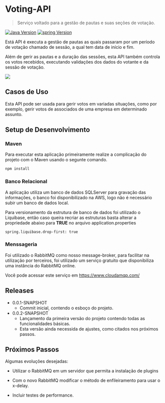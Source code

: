 # Voting-API
> Serviço voltado para a gestão de pautas e suas seções de votação.

[![Java Version][java-image]][npm-url]
[![spring Version][spring-image]][travis-url]

Está API é executa a gestão de pautas as quais passaram por um período de votação chamado de sessão, a qual tem data de início e fim.

Além de gerir as pautas e a duração das sessões, esta API também controla os votos recebidos, executando validações dos dados do votante e da sessão de votação.

![](header.png)

## Casos de Uso

Esta API pode ser usada para gerir votos em variadas situações, como por exemplo, gerir votos de associados de uma empresa em determinado assunto.

## Setup de Desenvolvimento

### Maven
Para executar esta aplicação primeiramente realize a complicação do projeto com o Maven usando o segunte comando.

```sh
npm install
```
### Banco Relacional
A aplicação utiliza um banco de dados SQLServer para gravação das informações, o banco foi disponibilizado na AWS, logo não é necessário subir um banco de dados local.

Para versionamento da estrutura de banco de dados foi utilizado o Liquibase, então caso queira recriar as estruturas basta alterar a propriedade abaixo para **TRUE** no arquivo application.properties

```sh
spring.liquibase.drop-first: true
```
### Menssageria
Foi utilizado o RabbitMQ como nosso message-broker, para facilitar na utilização por terceiros, foi utilizado um serviço gratuito que disponibiliza uma instância do RabbitMQ online. 

Você pode acessar este serviço em https://www.cloudamqp.com/

## Releases

* 0.0.1-SNAPSHOT
    * Commit inicial, contendo o esboço do projeto.
* 0.0.2-SNAPSHOT
    * Lançamento da primeira versão do projeto contendo todas as funcionalidades básicas.
    * Esta versão ainda necessida de ajustes, como citados nos próximos passos.

## Próximos Passos

Algumas evoluções desejadas:

* Utilizar o RabbitMQ em um servidor que permita a instalação de plugins

* Com o novo RabbitMQ modificar o método de enfileiramento para usar o x-delay.

* Incluir testes de performance.


<!-- Markdown link & img dfn's -->
[java-image]: https://img.shields.io/badge/java-v14-orange
[spring-image]: https://img.shields.io/badge/spring-v2.3.8.RELEASE-green
[npm-url]: https://npmjs.org/package/datadog-metrics
[npm-downloads]: https://img.shields.io/npm/dm/datadog-metrics.svg?style=flat-square
[travis-image]: https://img.shields.io/travis/dbader/node-datadog-metrics/master.svg?style=flat-square
[travis-url]: https://travis-ci.org/dbader/node-datadog-metrics
[wiki]: https://github.com/yourname/yourproject/wiki